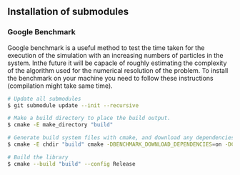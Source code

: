 ## Installation of submodules
### Google Benchmark
Google benchmark is a useful method to test the time taken for the execution of the simulation with an increasing numbers of particles in the system. Inthe future it will be capacle of roughly estimating the complexity of the algorithm used for the numerical resolution of the problem. To install the benchmark on your machine you need to follow these instructions (compilation might take same time). 

```bash
# Update all submodules
$ git submodule update --init --recursive

# Make a build directory to place the build output.
$ cmake -E make_directory "build"

# Generate build system files with cmake, and download any dependencies.
$ cmake -E chdir "build" cmake -DBENCHMARK_DOWNLOAD_DEPENDENCIES=on -DCMAKE_BUILD_TYPE=Release ../

# Build the library
$ cmake --build "build" --config Release
```
